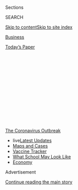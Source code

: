<div id="app">

<div>

<div>

<div>

<div class="NYTAppHideMasthead css-1q2w90k e1suatyy0">

<div class="section css-ui9rw0 e1suatyy2">

<div class="css-eph4ug er09x8g0">

<div class="css-6n7j50">

</div>

<span class="css-1dv1kvn">Sections</span>

<div class="css-10488qs">

<span class="css-1dv1kvn">SEARCH</span>

</div>

[Skip to content](#site-content)[Skip to site
index](#site-index)

</div>

<div id="masthead-section-label" class="css-1wr3we4 eaxe0e00">

[Business](https://www.nytimes3xbfgragh.onion/section/business)

</div>

<div class="css-10698na e1huz5gh0">

</div>

</div>

<div id="masthead-bar-one" class="section hasLinks css-15hmgas e1csuq9d3">

<div class="css-uqyvli e1csuq9d0">

</div>

<div class="css-1uqjmks e1csuq9d1">

</div>

<div class="css-9e9ivx">

[](https://myaccount.nytimes3xbfgragh.onion/auth/login?response_type=cookie&client_id=vi)

</div>

<div class="css-1bvtpon e1csuq9d2">

[Today’s
Paper](https://www.nytimes3xbfgragh.onion/section/todayspaper)

</div>

</div>

</div>

</div>

<div data-aria-hidden="false">

<div id="site-content" data-role="main">

<div>

<div class="css-1aor85t" style="opacity:0.000000001;z-index:-1;visibility:hidden">

<div class="css-1hqnpie">

<div class="css-epjblv">

<span class="css-17xtcya">[Business](/section/business)</span><span class="css-x15j1o">|</span><span class="css-fwqvlz">Lord
& Taylor Files for Bankruptcy as Retail Collapses Pile
Up</span>

</div>

<div class="css-k008qs">

<div class="css-1iwv8en">

<span class="css-18z7m18"></span>

<div>

</div>

</div>

<span class="css-1n6z4y">https://nyti.ms/3gnTKhA</span>

<div class="css-1705lsu">

<div class="css-4xjgmj">

<div class="css-4skfbu" data-role="toolbar" data-aria-label="Social Media Share buttons, Save button, and Comments Panel with current comment count" data-testid="share-tools">

  - 
  - 
  - 
  - 
    
    <div class="css-6n7j50">
    
    </div>

  - 

</div>

</div>

</div>

</div>

</div>

</div>

<div id="NYT_TOP_BANNER_REGION" class="css-13pd83m">

<div>

<div id="styln-prism-menu-1592847958612" class="section interactive-content interactive-size-medium css-1edisqu">

<div class="css-17ih8de interactive-body">

<div id="scroll-container" class="css-1gj85ro">

[<span class="styln-title-wrap"><span class="css-1pje3qr">The
Coronavirus</span><span class="css-1pje3qr">
Outbreak</span></span>](https://www.nytimes3xbfgragh.onion/news-event/coronavirus?action=click&pgtype=Article&state=default&region=TOP_BANNER&context=storylines_menu)

  - <span class="css-kqxiym" data-emphasize="true">live</span>[Latest
    Updates](https://www.nytimes3xbfgragh.onion/2020/08/02/world/coronavirus-updates.html?action=click&pgtype=Article&state=default&region=TOP_BANNER&context=storylines_menu)
  - [Maps and
    Cases](https://www.nytimes3xbfgragh.onion/interactive/2020/us/coronavirus-us-cases.html?action=click&pgtype=Article&state=default&region=TOP_BANNER&context=storylines_menu)
  - [Vaccine
    Tracker](https://www.nytimes3xbfgragh.onion/interactive/2020/science/coronavirus-vaccine-tracker.html?action=click&pgtype=Article&state=default&region=TOP_BANNER&context=storylines_menu)
  - [What School May Look
    Like](https://www.nytimes3xbfgragh.onion/interactive/2020/07/29/us/schools-reopening-coronavirus.html?action=click&pgtype=Article&state=default&region=TOP_BANNER&context=storylines_menu)
  - [Economy](https://www.nytimes3xbfgragh.onion/live/2020/07/31/business/stock-market-today-coronavirus?action=click&pgtype=Article&state=default&region=TOP_BANNER&context=storylines_menu)

</div>

</div>

</div>

</div>

</div>

<div id="top-wrapper" class="css-1sy8kpn">

<div id="top-slug" class="css-l9onyx">

Advertisement

</div>

[Continue reading the main
story](#after-top)

<div class="ad top-wrapper" style="text-align:center;height:100%;display:block;min-height:250px">

<div id="top" class="place-ad" data-position="top" data-size-key="top">

</div>

</div>

<div id="after-top">

</div>

</div>

<div>

<div id="sponsor-wrapper" class="css-1hyfx7x">

<div id="sponsor-slug" class="css-19vbshk">

Supported by

</div>

[Continue reading the main
story](#after-sponsor)

<div id="sponsor" class="ad sponsor-wrapper" style="text-align:center;height:100%;display:block">

</div>

<div id="after-sponsor">

</div>

</div>

<div class="css-186x18t">

</div>

<div class="css-1vkm6nb ehdk2mb0">

# Lord & Taylor Files for Bankruptcy as Retail Collapses Pile Up

</div>

The department store, which traces its roots to 1826, was struggling
before the coronavirus hit. Its owner, the clothing rental start-up Le
Tote, also filed for bankruptcy.

<div class="css-79elbk" data-testid="photoviewer-wrapper">

<div class="css-z3e15g" data-testid="photoviewer-wrapper-hidden">

</div>

<div class="css-1a48zt4 ehw59r15" data-testid="photoviewer-children">

![<span class="css-16f3y1r e13ogyst0" data-aria-hidden="true">Lord &
Taylor was acquired last year by the clothing rental start-up Le
Tote.</span><span class="css-cnj6d5 e1z0qqy90" itemprop="copyrightHolder"><span class="css-1ly73wi e1tej78p0">Credit...</span><span><span>Bruce
Bennett/Getty
Images</span></span></span>](https://static01.graylady3jvrrxbe.onion/images/2020/08/02/business/02LordandTaylor-Bankruptcy1/02LordandTaylor-Bankruptcy1-articleLarge.jpg?quality=75&auto=webp&disable=upscale)

</div>

</div>

<div class="css-18e8msd">

<div class="css-vp77d3 epjyd6m0">

<div class="css-hus3qt ey68jwv0" data-aria-hidden="true">

[![Sapna
Maheshwari](https://static01.graylady3jvrrxbe.onion/images/2018/02/20/multimedia/author-sapna-maheshwari/author-sapna-maheshwari-thumbLarge.jpg
"Sapna Maheshwari")](https://www.nytimes3xbfgragh.onion/by/sapna-maheshwari)

</div>

<div class="css-1baulvz">

By [<span class="css-1baulvz last-byline" itemprop="name">Sapna
Maheshwari</span>](https://www.nytimes3xbfgragh.onion/by/sapna-maheshwari)

</div>

</div>

  - 
    
    <div class="css-ld3wwf e16638kd2">
    
    Aug. 2,
    2020
    
    </div>

  - 
    
    <div class="css-4xjgmj">
    
    <div class="css-d8bdto" data-role="toolbar" data-aria-label="Social Media Share buttons, Save button, and Comments Panel with current comment count" data-testid="share-tools">
    
      - 
      - 
      - 
      - 
        
        <div class="css-6n7j50">
        
        </div>
    
      - 
    
    </div>
    
    </div>

</div>

</div>

<div class="section meteredContent css-1r7ky0e" name="articleBody" itemprop="articleBody">

<div class="css-1fanzo5 StoryBodyCompanionColumn">

<div class="css-53u6y8">

Lord & Taylor, the floundering department store company that traces its
roots to 1826, on Sunday became the latest retailer to file for
bankruptcy protection as the coronavirus outbreak accelerates the
[demise of
chains](https://www.nytimes3xbfgragh.onion/2020/04/21/business/coronavirus-department-stores-neiman-marcus.html)
that were already teetering.

The chain was [acquired last
year](https://www.nytimes3xbfgragh.onion/2019/08/28/business/lord-taylor-sold-le-tote.html)
by the clothing rental start-up Le Tote in an unusual $100 million deal.
Now Le Tote and Lord & Taylor are both seeking Chapter 11 protection
from their creditors in the U.S. Bankruptcy Court for the Eastern
District of Virginia.

The companies said in a filing on Sunday that they operated 38
locations, which had been temporarily closed since March 2020. A
representative for Le Tote and Lord & Taylor did not immediately respond
to a request for comment.

Lord & Taylor’s [origins date
back](http://www.hbcheritage.ca/history/acquisitions/lord-and-taylor-historical-timeline)to
1826, when Samuel Lord and George Washington Taylor, both English
immigrants, founded a dry goods store in Manhattan’s Lower East Side
neighborhood. It opened its second store in 1853 and a third in 1860.
The famed flagship location on Fifth Avenue in New York opened in 1914
and had a concert hall with a built-in pipe organ and several dining
rooms.

</div>

</div>

<div class="css-1fanzo5 StoryBodyCompanionColumn">

<div class="css-53u6y8">

But in recent years the chain, which was previously owned by Hudson's
Bay, the owner of Saks Fifth Avenue, had been struggling. The chief
executive of Hudson’s Bay had said that the chain was in the fraught
“middle” space among retailers — neither high-end luxury nor discount
apparel.

Hudson’s Bay [had sold
the](https://www.nytimes3xbfgragh.onion/2017/10/24/business/lord-taylor-wework.html)
chain’s iconic New York flagship building to WeWork, and at one point
even started selling its goods on Walmart’s website.

Then came the Le Tote deal, which was an unexpected gamble from a San
Francisco tech startup. Le Tote agreed to pay $100 million in cash for
Lord & Taylor’s brand and inventory and take control of 38 stores and
the chain’s online operation. But Hudson’s Bay would continue to own
Lord & Taylor’s real estate and cover Le Tote’s rent at those properties
for three years. The deal closed last November.

Le Tote [envisioned
reviving](https://www.nytimes3xbfgragh.onion/2019/12/11/style/lord-taylor-return-pop-up-le-tote.html)
Lord & Taylor and expanding its own fortunes by persuading its
30-something, city-dwelling customers to visit the chain’s stores, and
getting the core Lord & Taylor target customer, a suburban woman around
the age of 50, to try Le Tote.

But that plan was complicated by the coronavirus outbreak, which has had
an outsized effect on brick-and-mortar retailers, particularly those
which were forced to shut stores as part of state and city lockdowns.

</div>

</div>

<div class="css-1fanzo5 StoryBodyCompanionColumn">

<div class="css-53u6y8">

Since the beginning of May, a number of [household name companies have
filed](https://www.nytimes3xbfgragh.onion/2020/07/23/business/ascena-bankruptcy-ann-taylor-lane-bryant.html)
for Chapter 11 bankruptcy to shed debt and get out of costly leases,
including [Neiman
Marcus](https://www.nytimes3xbfgragh.onion/2020/05/07/business/neiman-marcus-bankruptcy.html),
[J.
Crew](https://www.nytimes3xbfgragh.onion/2020/05/03/business/j-crew-bankruptcy-coronavirus.html),
[J.C.
Penney](https://www.nytimes3xbfgragh.onion/2020/05/15/business/jc-penney-bankruptcy-coronavirus.html),
[Brooks
Brothers](https://www.nytimes3xbfgragh.onion/2020/07/08/business/brooks-brothers-chapter-11-bankruptcy.html)
and the owner of [Ann
Taylor](https://www.nytimes3xbfgragh.onion/2020/07/23/business/ascena-bankruptcy-ann-taylor-lane-bryant.html)and
Loft.

</div>

</div>

</div>

<div>

</div>

<div>

</div>

<div>

</div>

<div>

<div id="bottom-wrapper" class="css-1ede5it">

<div id="bottom-slug" class="css-l9onyx">

Advertisement

</div>

[Continue reading the main
story](#after-bottom)

<div id="bottom" class="ad bottom-wrapper" style="text-align:center;height:100%;display:block;min-height:90px">

</div>

<div id="after-bottom">

</div>

</div>

</div>

</div>

</div>

## Site Index

<div>

</div>

## Site Information Navigation

  - [© <span>2020</span> <span>The New York Times
    Company</span>](https://help.nytimes3xbfgragh.onion/hc/en-us/articles/115014792127-Copyright-notice)

<!-- end list -->

  - [NYTCo](https://www.nytco.com/)
  - [Contact
    Us](https://help.nytimes3xbfgragh.onion/hc/en-us/articles/115015385887-Contact-Us)
  - [Work with us](https://www.nytco.com/careers/)
  - [Advertise](https://nytmediakit.com/)
  - [T Brand Studio](http://www.tbrandstudio.com/)
  - [Your Ad
    Choices](https://www.nytimes3xbfgragh.onion/privacy/cookie-policy#how-do-i-manage-trackers)
  - [Privacy](https://www.nytimes3xbfgragh.onion/privacy)
  - [Terms of
    Service](https://help.nytimes3xbfgragh.onion/hc/en-us/articles/115014893428-Terms-of-service)
  - [Terms of
    Sale](https://help.nytimes3xbfgragh.onion/hc/en-us/articles/115014893968-Terms-of-sale)
  - [Site
    Map](https://spiderbites.nytimes3xbfgragh.onion)
  - [Help](https://help.nytimes3xbfgragh.onion/hc/en-us)
  - [Subscriptions](https://www.nytimes3xbfgragh.onion/subscription?campaignId=37WXW)

</div>

</div>

</div>

</div>
